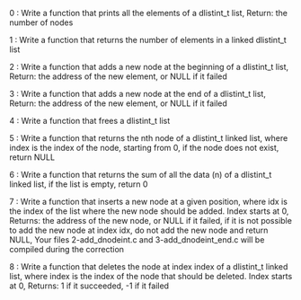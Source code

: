 0 : Write a function that prints all the elements of a dlistint_t list, Return: the number of nodes

1 : Write a function that returns the number of elements in a linked dlistint_t list

2 : Write a function that adds a new node at the beginning of a dlistint_t list, Return: the address of the new element, or NULL if it failed

3 : Write a function that adds a new node at the end of a dlistint_t list, Return: the address of the new element, or NULL if it failed

4 : Write a function that frees a dlistint_t list

5 : Write a function that returns the nth node of a dlistint_t linked list, where index is the index of the node, starting from 0, if the node does not exist, return NULL

6 : Write a function that returns the sum of all the data (n) of a dlistint_t linked list, if the list is empty, return 0

7 : Write a function that inserts a new node at a given position, where idx is the index of the list where the new node should be added. Index starts at 0, Returns: the address of the new node, or NULL if it failed, if it is not possible to add the new node at index idx, do not add the new node and return NULL, Your files 2-add_dnodeint.c and 3-add_dnodeint_end.c will be compiled during the correction

8 : Write a function that deletes the node at index index of a dlistint_t linked list, where index is the index of the node that should be deleted. Index starts at 0, Returns: 1 if it succeeded, -1 if it failed

